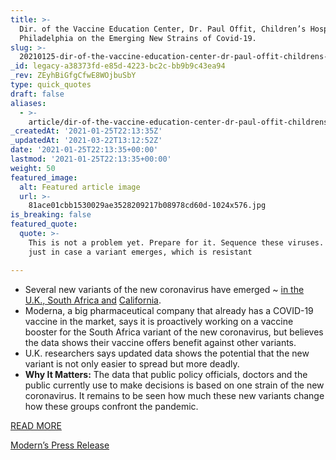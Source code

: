 ```yaml
---
title: >-
  Dir. of the Vaccine Education Center, Dr. Paul Offit, Children’s Hospital of
  Philadelphia on the Emerging New Strains of Covid-19.
slug: >-
  20210125-dir-of-the-vaccine-education-center-dr-paul-offit-childrens-hospital-of-philadelphia-on-the-emerging-new-strains-of-covid-19
_id: legacy-a38373fd-e85d-4223-bc2c-bb9b9c43ea94
_rev: ZEyhBiGfgCfwE8WOjbuSbY
type: quick_quotes
draft: false
aliases:
  - >-
    article/dir-of-the-vaccine-education-center-dr-paul-offit-childrens-hospital-of-philadelphia-on-the-emerging-new-strains-of-covid-19/
_createdAt: '2021-01-25T22:13:35Z'
_updatedAt: '2021-03-22T13:12:52Z'
date: '2021-01-25T22:13:35+00:00'
lastmod: '2021-01-25T22:13:35+00:00'
weight: 50
featured_image:
  alt: Featured article image
  url: >-
    81ace01cbb1530029ae3528209217b08978cd60d-1024x576.jpg
is_breaking: false
featured_quote:
  quote: >-
    This is not a problem yet. Prepare for it. Sequence these viruses. Get ready
    just in case a variant emerges, which is resistant

---
```

* Several new variants of the new coronavirus have emerged ~ [in the U.K., South Africa and](https://www.latimes.com/california/story/2021-01-25/new-coronavirus-strains-urgent-threat-what-to-know) [California](https://www.latimes.com/california/story/2021-01-25/new-coronavirus-strains-urgent-threat-what-to-know).
* Moderna, a big pharmaceutical company that already has a COVID-19 vaccine in the market, says it is proactively working on a vaccine booster for the South Africa variant of the new coronavirus, but believes the data shows their vaccine offers benefit against other variants.
* U.K. researchers says updated data shows the potential that the new variant is not only easier to spread but more deadly.
* **Why It Matters:** The data that public policy officials, doctors and the public currently use to make decisions is based on one strain of the new coronavirus. It remains to be seen how much these new variants change how these groups confront the pandemic.

[READ MORE](https://www.cnbc.com/2021/01/25/covid-vaccine-moderna-working-on-covid-booster-shots-for-south-african-strain.html)

[Modern’s Press Release](https://investors.modernatx.com/news-releases/news-release-details/moderna-covid-19-vaccine-retains-neutralizing-activity-against)